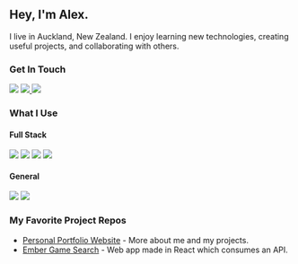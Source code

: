 ## Hey, I'm Alex. 
I live in Auckland, New Zealand. I enjoy learning new technologies, creating useful projects, and collaborating with others.

### Get In Touch
<a href="mailto:a.robs100@gmail.com"><img src="https://img.shields.io/badge/Gmail-D14836?style=for-the-badge&logo=gmail&logoColor=white"></a> 
<a href="https://www.linkedin.com/in/arobs/"><img src="https://img.shields.io/badge/LinkedIn-0077B5?style=for-the-badge&logo=linkedin&logoColor=white"> 
<a href="https://www.alexrobinson.dev"><img src="https://img.shields.io/badge/portfolio-0A0A0A?style=for-the-badge&logo=dev.to&logoColor=white"></a> 

### What I Use
#### Full Stack
<img src="https://img.shields.io/badge/TypeScript-007ACC?style=for-the-badge&logo=typescript&logoColor=white"> <img src="https://img.shields.io/badge/Node.js-43853D?style=for-the-badge&logo=node.js&logoColor=white"> <img src="https://img.shields.io/badge/JavaScript-F7DF1E?style=for-the-badge&logo=javascript&logoColor=black"> <img src="https://img.shields.io/badge/React-20232A?style=for-the-badge&logo=react&logoColor=61DAFB"> 

#### General
<img src="https://img.shields.io/badge/-Python-FFE873?style=for-the-badge&logo=python"> <img src="https://img.shields.io/badge/-Embedded C-F0F8FF?style=for-the-badge&logo=C"> 

### My Favorite Project Repos
* <a href="https://github.com/alibahbah/personal_portfolio_website">Personal Portfolio Website</a> - More about me and my projects.
* <a href="https://github.com/alibahbah/ember">Ember Game Search</a> - Web app made in React which consumes an API.

